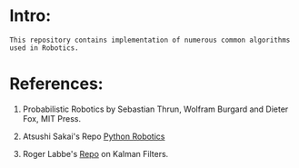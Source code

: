 # Intro:
    This repository contains implementation of numerous common algorithms used in Robotics.

# References:

1. Probabilistic Robotics by Sebastian Thrun, Wolfram Burgard and Dieter Fox, MIT Press. 

2. Atsushi Sakai's Repo [Python Robotics](https://github.com/AtsushiSakai/PythonRobotics)

3. Roger Labbe's [Repo](https://github.com/rlabbe/Kalman-and-Bayesian-Filters-in-Python) on Kalman Filters.
